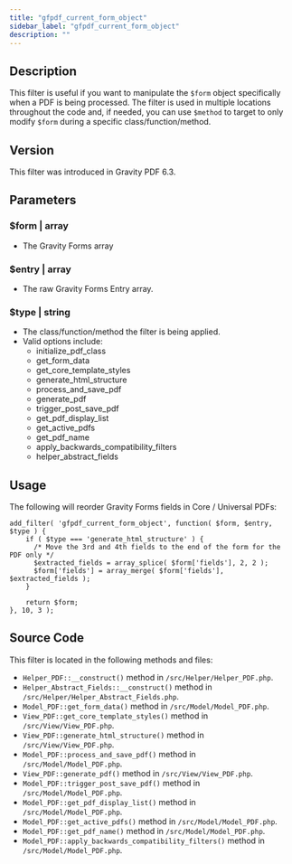 ```yaml
---
title: "gfpdf_current_form_object"
sidebar_label: "gfpdf_current_form_object"
description: ""
---
```


## Description 

This filter is useful if you want to manipulate the `$form` object specifically when a PDF is being processed. The filter is used in multiple locations throughout the code and, if needed, you can use `$method` to target to only modify `$form` during a specific class/function/method. 

## Version 

This filter was introduced in Gravity PDF 6.3.

## Parameters 

### $form | array
*  The Gravity Forms array

### $entry | array
*  The raw Gravity Forms Entry array.

### $type | string
* The class/function/method the filter is being applied.
* Valid options include:
  * initialize_pdf_class
  * get_form_data
  * get_core_template_styles
  * generate_html_structure
  * process_and_save_pdf
  * generate_pdf
  * trigger_post_save_pdf
  * get_pdf_display_list
  * get_active_pdfs
  * get_pdf_name
  * apply_backwards_compatibility_filters
  * helper_abstract_fields

## Usage 

The following will reorder Gravity Forms fields in Core / Universal PDFs:

```
add_filter( 'gfpdf_current_form_object', function( $form, $entry, $type ) {
    if ( $type === 'generate_html_structure' ) {
      /* Move the 3rd and 4th fields to the end of the form for the PDF only */
      $extracted_fields = array_splice( $form['fields'], 2, 2 );
      $form['fields'] = array_merge( $form['fields'], $extracted_fields );
    }

    return $form;
}, 10, 3 );
```

## Source Code 

This filter is located in the following methods and files:

* `Helper_PDF::__construct()` method in `/src/Helper/Helper_PDF.php`.
* `Helper_Abstract_Fields::__construct()` method in `/src/Helper/Helper_Abstract_Fields.php`.
* `Model_PDF::get_form_data()` method in `/src/Model/Model_PDF.php`.
* `View_PDF::get_core_template_styles()` method in `/src/View/View_PDF.php`.
* `View_PDF::generate_html_structure()` method in `/src/View/View_PDF.php`.
* `Model_PDF::process_and_save_pdf()` method in `/src/Model/Model_PDF.php`.
* `View_PDF::generate_pdf()` method in `/src/View/View_PDF.php`.
* `Model_PDF::trigger_post_save_pdf()` method in `/src/Model/Model_PDF.php`.
* `Model_PDF::get_pdf_display_list()` method in `/src/Model/Model_PDF.php`.
* `Model_PDF::get_active_pdfs()` method in `/src/Model/Model_PDF.php`.
* `Model_PDF::get_pdf_name()` method in `/src/Model/Model_PDF.php`.
* `Model_PDF::apply_backwards_compatibility_filters()` method in `/src/Model/Model_PDF.php`.
